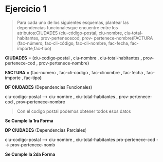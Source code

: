 # Ejercicio 1 
> Para cada uno de los siguientes esquemas, plantear las dependencias funcionalesque encuentre entre los atributos:CIUDADES (ciu-código-postal, ciu-nombre, ciu-total-habitantes, prov-pertenececod, prov- pertenece-nombre)FACTURA (fac-número, fac-cli-código, fac-cli-nombre, fac-fecha, fac-importe,fac-tipo)

**CIUDADES** = (ciu-codigo-postal , ciu-nombre , ciu-total-habitantes , prov-pertenece-cod , prov-pertenece-nombre)

**FACTURA** = (fac-numero , fac-cli-codigo , fac-clinombre , fac-fecha , fac-importe , fac-tipo)

**DF CIUDADES** (Dependencias Funcionales)

ciu-codigo-postal --> ciu-nombre , ciu-total-habitantes , prov-pertenece-cod , prov-pertenece-nombre

> Con el codigo postal podemos obtener todos esos datos

**Se Cumple la 1ra Forma**

**DP CIUDADES** (Dependencias Parciales)

ciu-codigo-postal --> ciu-nombre , ciu-total-habitantes
pro-pertenece-cod --> prov-pertenece-nomb

**Se Cumple la 2da Forma**




